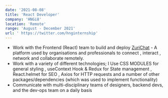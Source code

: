 ```yaml
---
date: '2021-08-08'
title: 'React Developer'
company: 'HNGi8'
location: 'Remote'
range: 'August - December 2021'
url: ' https://twitter.com/hnginternship'
---
```


- Work with the Frontend (React) team to build and deploy [ZuriChat](https://www.zuri.chat) - A
  platform used by organisations and professionals to connect , interact , network and
  collaborate remotely.
- Work with a variety of different technologies; I Use CSS MODULES for general styling , useContext Hook & Redux for State management , React.helmet for SEO , Axios for HTTP requests and a number of other
  packages/dependencies (which was used to implement functionality)
- Communicate with multi-disciplinary teams of designers, backend devs, and the dev-ops team on a daily basis
